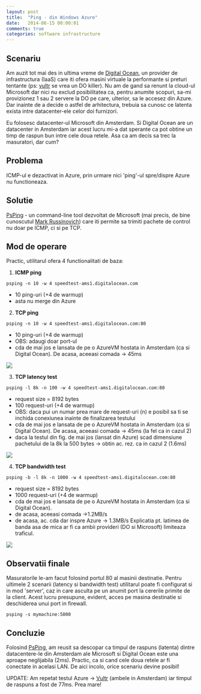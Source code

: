 ```yaml
---
layout: post
title:  "Ping - din Windows Azure"
date:   2014-06-15 00:00:01
comments: true
categories: software infrastructure
---
```


## Scenariu ##

Am auzit tot mai des in ultima vreme de [Digital Ocean](https://www.digitalocean.com/), un provider de infrastructura (IaaS) care iti ofera masini virtuale la performante si preturi tentante (ps: [vultr](https://www.vultr.com/) se vrea un DO killer). Nu am de gand sa renunt la cloud-ul Microsoft dar nici nu exclud posibilitatea ca, pentru anumite scopuri, sa-mi provizionez 1 sau 2 servere la DO pe care, ulterior, sa le accesez din Azure. Dar inainte de a decide o astfel de arhitectura, trebuia sa cunosc ce latenta exista intre datacenter-ele celor doi furnizori.

Eu folosesc datacenter-ul Microsoft din Amsterdam. Si Digital Ocean are un datacenter in Amsterdam iar acest lucru mi-a dat sperante ca pot obtine un timp de raspun bun intre cele doua retele. Asa ca am decis sa trec la masuratori, dar cum?

## Problema ##

ICMP-ul e dezactivat in Azure, prin urmare nici 'ping'-ul spre/dispre Azure nu functioneaza.

## Solutie ##

[PsPing](http://technet.microsoft.com/en-us/sysinternals/jj729731.aspx) - un command-line tool dezvoltat de Microsoft (mai precis, de bine cunoscutul [Mark Russinovich](http://en.wikipedia.org/wiki/Mark_Russinovich)) care iti permite sa trimiti pachete de control nu doar pe ICMP, ci si pe TCP.

## Mod de operare ##

Practic, utilitarul ofera 4 functionalitati de baza:

1. **ICMP ping**

 `psping -n 10 -w 4 speedtest-ams1.digitalocean.com`
 - 10 ping-uri (+4 de warmup)
 - asta nu merge din Azure
	
2. **TCP ping**
	
 `psping -n 10 -w 4 speedtest-ams1.digitalocean.com:80`
 - 10 ping-uri (+4 de warmup)
 - OBS: adaugi doar port-ul
 - cda de mai jos e lansata de pe o AzureVM hostata in Amsterdam (ca si Digital Ocean). De acasa, aceeasi comada -> 45ms
	
 ![](https://dl.dropboxusercontent.com/u/43065769/blog/images/2014/psping1.png)

3. **TCP latency test**
	
 `psping -l 8k -n 100 -w 4 speedtest-ams1.digitalocean.com:80`
 - request size = 8192 bytes
 - 100 request-uri (+4 de warmup)
 - OBS: daca pui un numar prea mare de request-uri (n) e posibil sa ti se inchida conexiunea inainte de finalizarea testului
 - cda de mai jos e lansata de pe o AzureVM hostata in Amsterdam (ca si Digital Ocean). De acasa, aceeasi comada -> 45ms (la fel ca in cazul 2)
 - daca la testul din fig. de mai jos (lansat din Azure) scad dimensiune pachetului de la 8k la 500 bytes -> obtin ac. rez. ca in cazul 2 (1.6ms)

 ![](https://dl.dropboxusercontent.com/u/43065769/blog/images/2014/psping2.png)
	
4. **TCP bandwidth test**
	
 `psping -b -l 8k -n 1000 -w 4 speedtest-ams1.digitalocean.com:80`
 - request size = 8192 bytes
 - 1000 request-uri (+4 de warmup)
 - cda de mai jos e lansata de pe o AzureVM hostata in Amsterdam (ca si Digital Ocean). 
  - de acasa, aceeasi comada ->1.2MB/s
  - de acasa, ac. cda dar inspre Azure -> 1.3MB/s
 Explicatia pt. latimea de banda asa de mica ar fi ca ambii provideri (DO si Microsoft) limiteaza traficul.

 ![](https://dl.dropboxusercontent.com/u/43065769/blog/images/2014/psping3.png)

## Observatii finale ##

Masuratorile le-am facut folosind portul 80 al masinii destinatie. Pentru ultimele 2 scenarii (latency si bandwidth test) utilitarul poate fi configurat si in mod 'server', caz in care asculta pe un anumit port la cererile primite de la client. Acest lucru presupune, evident, acces pe masina destinatie si deschiderea unui port in firewall.

 `psping -s mymachine:5000` 

## Concluzie ##

Folosind [PsPing](http://technet.microsoft.com/en-us/sysinternals/jj729731.aspx), am reusit sa descopar ca timpul de raspuns (latenta) dintre datacentere-le din Amsterdam ale Microsoft si Digital Ocean este una aproape neglijabila (2ms). Practic, ca si cand cele doua retele ar fi conectate in acelasi LAN. 
De aici incolo, orice scenariu devine posibil!

UPDATE: Am repetat testul Azure -> [Vultr](https://www.vultr.com/) (ambele in Amsterdam) iar timpul de raspuns a fost de 77ms. Prea mare!